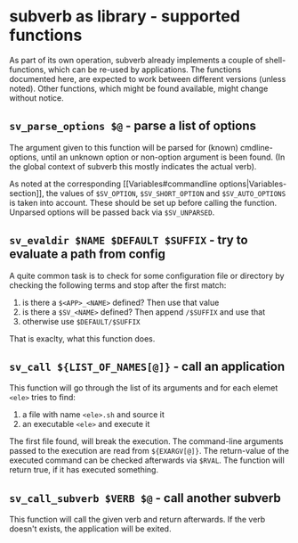 # subverb as library - supported functions #

As part of its own operation, subverb already implements
a couple of shell-functions, which can be re-used by applications.
The functions documented here, are expected to work between
different versions (unless noted). Other functions, which might
be found available, might change without notice.

## `sv_parse_options $@` - parse a list of options ##

The argument given to this function will be parsed for (known)
cmdline-options, until an unknown option or non-option argument
is been found. (In the global context of subverb this mostly
indicates the actual verb).

As noted at the corresponding [[Variables#commandline options|Variables-section]],
the values of `$SV_OPTION`, `$SV_SHORT_OPTION` and `$SV_AUTO_OPTIONS`
is taken into account. These should be set up before calling
the function. Unparsed options will be passed back via `$SV_UNPARSED`.

## `sv_evaldir $NAME $DEFAULT $SUFFIX` - try to evaluate a path from config ##

A quite common task is to check for some configuration file or directory
by checking the following terms and stop after the first match:

1) is there a `$<APP>_<NAME>` defined? Then use that value
2) is there a `$SV_<NAME>` defined? Then append `/$SUFFIX` and use that
3) otherwise use `$DEFAULT/$SUFFIX`

That is exaclty, what this function does.

## `sv_call ${LIST_OF_NAMES[@]}` - call an application ##

This function will go through the list of its arguments and for each
elemet `<ele>` tries to find:

1) a file with name `<ele>.sh` and source it
2) an executable `<ele>` and execute it

The first file found, will break the execution.
The command-line arguments passed to the execution
are read from `${EXARGV[@]}`. The return-value of the executed
command can be checked afterwards via `$RVAL`.
The function will return true, if it has executed something.

## `sv_call_subverb $VERB $@` - call another subverb ##

This function will call the given verb and return afterwards.
If the verb doesn't exists, the application will be exited.
